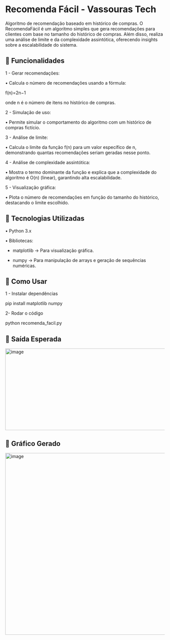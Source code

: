 # Recomenda Fácil - Vassouras Tech

Algoritmo de recomendação baseado em histórico de compras.
O RecomendaFácil é um algoritmo simples que gera recomendações para clientes com base no tamanho do histórico de compras. Além disso, realiza uma análise de limite e da complexidade assintótica, oferecendo insights sobre a escalabilidade do sistema.

## 🔹 Funcionalidades

1 - Gerar recomendações:

• Calcula o número de recomendações usando a fórmula:

f(n)=2n−1

onde n é o número de itens no histórico de compras.

2 - Simulação de uso:

• Permite simular o comportamento do algoritmo com um histórico de compras fictício.

3 - Análise de limite:

• Calcula o limite da função f(n) para um valor específico de n, demonstrando quantas recomendações seriam geradas nesse ponto.

4 - Análise de complexidade assintótica:

• Mostra o termo dominante da função e explica que a complexidade do algoritmo é O(n) (linear), garantindo alta escalabilidade.

5 - Visualização gráfica:

• Plota o número de recomendações em função do tamanho do histórico, destacando o limite escolhido.

## 🔹 Tecnologias Utilizadas

• Python 3.x

• Bibliotecas:

- matplotlib → Para visualização gráfica.

- numpy → Para manipulação de arrays e geração de sequências numéricas.

## 🔹 Como Usar

1 - Instalar dependências

pip install matplotlib numpy

2- Rodar o código

python recomenda_facil.py

## 🔹 Saída Esperada

<img width="682" height="258" alt="image" src="https://github.com/user-attachments/assets/46a51ce5-247b-4a82-9746-ee9ca2cde7d8" />

## 🔹 Gráfico Gerado

<img width="802" height="574" alt="image" src="https://github.com/user-attachments/assets/d2938081-6111-4436-8c11-adb1afe98c77" />
